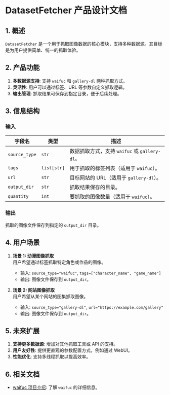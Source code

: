# DatasetFetcher 产品设计文档

## 1. 概述

`DatasetFetcher` 是一个用于抓取图像数据的核心模块，支持多种数据源。其目标是为用户提供简单、统一的抓取体验。

## 2. 产品功能

1. **多数据源支持**: 支持 `waifuc` 和 `gallery-dl` 两种抓取方式。
2. **灵活性**: 用户可以通过标签、URL 等参数自定义抓取逻辑。
3. **输出管理**: 抓取结果可保存到指定目录，便于后续处理。

## 3. 信息结构

### 输入

| 字段名       | 类型          | 描述                                   |
|--------------|---------------|----------------------------------------|
| `source_type`| `str`         | 数据抓取方式，支持 `waifuc` 或 `gallery-dl`。 |
| `tags`       | `list[str]`   | 用于抓取的标签列表（适用于 `waifuc`）。 |
| `url`        | `str`         | 目标网站的 URL（适用于 `gallery-dl`）。 |
| `output_dir` | `str`         | 抓取结果保存的目录。                   |
| `quantity`   | `int`         | 要抓取的图像数量（适用于 `waifuc`）。   |

### 输出

抓取的图像文件保存到指定的 `output_dir` 目录。

## 4. 用户场景

1. **场景 1: 动漫图像抓取**  
   用户希望通过标签抓取特定角色或作品的图像。  
   - 输入: `source_type="waifuc"`, `tags=["character_name", "game_name"]`  
   - 输出: 图像文件保存到 `output_dir`。

2. **场景 2: 网站图像抓取**  
   用户希望从某个网站的图集抓取图像。  
   - 输入: `source_type="gallery-dl"`, `url="https://example.com/gallery"`  
   - 输出: 图像文件保存到 `output_dir`。

## 5. 未来扩展

1. **支持更多数据源**: 增加对其他抓取工具或 API 的支持。
2. **用户友好性**: 提供更直观的参数配置方式，例如通过 WebUI。
3. **性能优化**: 支持多线程抓取以提高效率。

## 6. 相关文档

- [waifuc 项目介绍](waifuc.md): 了解 `waifuc` 的详细信息。

